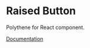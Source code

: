 # Raised Button

Polythene for React component.

[Documentation](https://github.com/ArthurClemens/polythene/tree/master/docs/components/react/raised-button.md)
